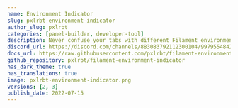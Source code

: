 ```yaml
---
name: Environment Indicator
slug: pxlrbt-environment-indicator
author_slug: pxlrbt
categories: [panel-builder, developer-tool]
description: Never confuse your tabs with different Filament environments again.
discord_url: https://discord.com/channels/883083792112300104/997955484223021157
docs_url: https://raw.githubusercontent.com/pxlrbt/filament-environment-indicator/main/readme.md
github_repository: pxlrbt/filament-environment-indicator
has_dark_theme: true
has_translations: true
image: pxlrbt-environment-indicator.png
versions: [2, 3]
publish_date: 2022-07-15
---
```

